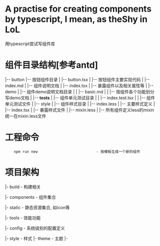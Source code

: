 # A practise for creating components by typescript, I mean, as theShy in LoL
 
 用typescript尝试写组件库


# 组件目录结构[参考antd]

|-- button                                 |-- 按钮组件目录
   |   |-- button.tsx                         |   |-- 按钮组件主要实现代码
   |   |-- index.md                           |   |-- 组件说明文档
   |   |-- index.tsx                          |   |-- 暴露组件以及相关属性等
   |   |-- demo                               |   |-- 组件demo说明文档目录
   |   |   |-- basic.md                       |   |   |-- 按组件各个功能划分写demo文档
   |   |-- __tests__                          |   |-- 组件单元测试目录
   |   |   |-- index.test.tsx                 |   |   |-- 组件单元测试文件
   |   |-- style                              |   |-- 组件样式目录
   |       |-- index.less                     |       |-- 主要样式定义
   |       |-- index.tsx                      |       |-- 暴露样式文件
   |       |-- mixin.less                     |       |-- 所有组件定义less的mixin统一在mixin.less文件


# 工程命令
```
    npm run new                           - 按模板生成一个新的组件

```



# 项目架构

|- build               - 构建相关
    
|- components          - 组件集合

|- static              - 静态资源集合, 如icon等

|- tools               - 效能功能

|- config              - 系统级别的配置定义

|- style               - 样式
    |- theme           - 主题
    |- 